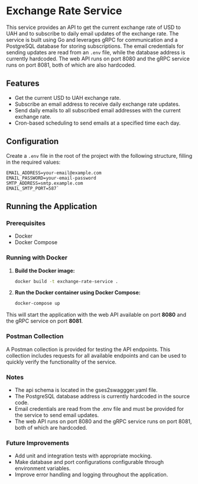 # Exchange Rate Service

This service provides an API to get the current exchange rate of USD to UAH and to subscribe to daily email updates of the exchange rate. The service is built using Go and leverages gRPC for communication and a PostgreSQL database for storing subscriptions. The email credentials for sending updates are read from an `.env` file, while the database address is currently hardcoded. The web API runs on port 8080 and the gRPC service runs on port 8081, both of which are also hardcoded.

## Features

- Get the current USD to UAH exchange rate.
- Subscribe an email address to receive daily exchange rate updates.
- Send daily emails to all subscribed email addresses with the current exchange rate.
- Cron-based scheduling to send emails at a specified time each day.

## Configuration

Create a `.env` file in the root of the project with the following structure, filling in the required values:

```
EMAIL_ADDRESS=your-email@example.com  
EMAIL_PASSWORD=your-email-password  
SMTP_ADDRESS=smtp.example.com  
EMAIL_SMTP_PORT=587`
```


## Running the Application

### Prerequisites

- Docker
- Docker Compose

### Running with Docker

1. **Build the Docker image:**

   ```sh
   docker build -t exchange-rate-service .
   
2. **Run the Docker container using Docker Compose:**

   ```sh
   docker-compose up
   
This will start the application with the web API available on port <b>8080</b> and the gRPC service on port <b>8081</b>.

### Postman Collection
A Postman collection is provided for testing the API endpoints. This collection includes requests for all available endpoints and can be used to quickly verify the functionality of the service.

### Notes

- The api schema is located in the gses2swaggger.yaml file.
- The PostgreSQL database address is currently hardcoded in the source code.
- Email credentials are read from the .env file and must be provided for the service to send email updates.
- The web API runs on port 8080 and the gRPC service runs on port 8081, both of which are hardcoded.

### Future Improvements

- Add unit and integration tests with appropriate mocking.
- Make database and port configurations configurable through environment variables.
- Improve error handling and logging throughout the application.